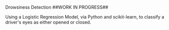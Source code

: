 Drowsiness Detection
##WORK IN PROGRESS##

Using a Logistic Regression Model, via Python and scikit-learn, to classify a driver's eyes as either opened or closed. 
